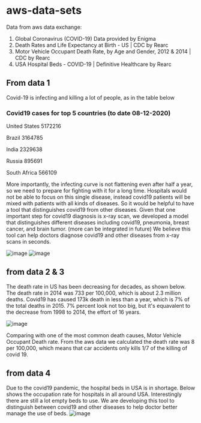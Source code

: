 # aws-data-sets
Data from aws data exchange:
1. Global Coronavirus (COVID-19) Data provided by Enigma
2. Death Rates and Life Expectancy at Birth - US | CDC by Rearc
3. Motor Vehicle Occupant Death Rate, by Age and Gender, 2012 & 2014 | CDC by Rearc
4. USA Hospital Beds - COVID-19 | Definitive Healthcare by Rearc

## From data 1
Covid-19 is infecting and killing a lot of people, as in the table below

### Covid19 cases for top 5 countries (to date 08-12-2020)
United States     5172216

Brazil            3164785

India             2329638

Russia             895691

South Africa       566109

More importantly, the infecting curve is not flattening even after half a year, so we need to prepare for fighting with it for a long time. Hospitals would not be able to focus on this single disease, instead covid19 patients will be mixed with patients with all kinds of diseases. So it would be helpful to have a tool that distinguishes covid19 from other diseases. Given that one important step for covid19 diagnosis is x-ray scan, we developed a model that distinguishes different diseases including covid19, pneumonia, breast cancer, and brain tumor. (more can be integrated in future) We believe this tool can help doctors diagnose covid19 and other diseases from x-ray scans in seconds.

![image](https://github.com/nihalnihalani/aws-pytorch/blob/aws_data/aws_data/top5.png)
![image](https://github.com/nihalnihalani/aws-pytorch/blob/aws_data/aws_data/world.png)

## from data 2 & 3
The death rate in US has been decreasing for decades, as shown below. The death rate in 2014 was 733 per 100,000, which is about 2.3 million deaths. Covid19 has caused 173k death in less than a year, which is 7% of the total deaths in 2015. 7% percent look not too big, but it's equavalent to the decrease from 1998 to 2014, the effort of 16 years. 

![image](https://github.com/nihalnihalani/aws-pytorch/blob/aws_data/aws_data/death.png)

Comparing with one of the most common death causes, Motor Vehicle Occupant Death rate. From the aws data we calculated the death rate was 8 per 100,000, which means that car accidents only kills 1/7 of the killing of covid 19. 

## from data 4
Due to the covid19 pandemic, the hospital beds in USA is in shortage. Below shows the occupation rate for hospitals in all around USA. Interestingly there are still a lot empty beds to use. We are developing this tool to distinguish between covid19 and other diseases to help doctor better manage the use of beds. 
![image](https://github.com/nihalnihalani/aws-pytorch/blob/aws_data/aws_data/bed.png)


